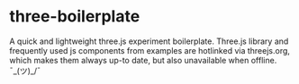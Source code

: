 # three-boilerplate
A quick and lightweight three.js experiment boilerplate. Three.js library and frequently used js components from examples are hotlinked via threejs.org, which makes them always up-to date, but also unavailable when offline. ¯\_(ツ)_/¯


